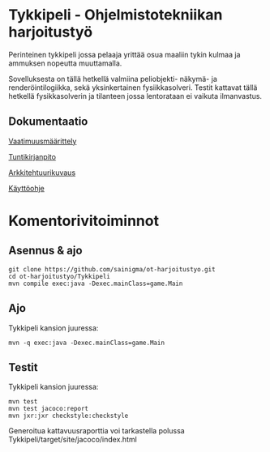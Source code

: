 # Tykkipeli - Ohjelmistotekniikan harjoitustyö

Perinteinen tykkipeli jossa pelaaja yrittää osua maaliin tykin kulmaa ja ammuksen nopeutta muuttamalla.

Sovelluksesta on tällä hetkellä valmiina peliobjekti- näkymä- ja renderöintilogiikka, sekä yksinkertainen fysiikkasolveri. Testit kattavat tällä hetkellä fysikkasolverin ja tilanteen jossa lentorataan ei vaikuta ilmanvastus.

## Dokumentaatio

[Vaatimuusmäärittely](/dokumentaatio/vaatimusmaarittely.md)

[Tuntikirjanpito](/dokumentaatio/tuntikirjanpito.md)

[Arkkitehtuurikuvaus](/dokumentaatio/arkkitehtuuri.md)

[Käyttöohje](/dokumentaatio/kayttoohje.md)

# Komentorivitoiminnot

## Asennus & ajo

    git clone https://github.com/sainigma/ot-harjoitustyo.git
    cd ot-harjoitustyo/Tykkipeli
    mvn compile exec:java -Dexec.mainClass=game.Main

## Ajo

Tykkipeli kansion juuressa:

    mvn -q exec:java -Dexec.mainClass=game.Main

## Testit

Tykkipeli kansion juuressa:

    mvn test
    mvn test jacoco:report
    mvn jxr:jxr checkstyle:checkstyle

Generoitua kattavuusraporttia voi tarkastella polussa Tykkipeli/target/site/jacoco/index.html